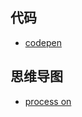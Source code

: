 ## 代码

- [ codepen](https://codepen.io/shirley_0107/pen/odoKyQ)

## 思维导图

- [process on](https://www.processon.com/;jsessionid=368269A8BB25FF734FA4C970D343D621.jvm1)
